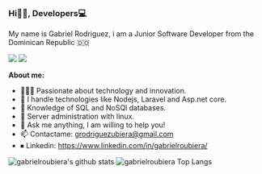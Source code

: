 <h3 align="start">Hi👋🏽, Developers💻</h3>

<p align="start" >My name is Gabriel Rodriguez, i am a Junior Software Developer from the Dominican Republic 🇩🇴</p>

<p >
<a href="https://twitter.com/gabrielroubiera"><img src="https://img.shields.io/twitter/follow/gabrielroubiera?style=social" /></a>
<a href="https://github.com/gabrielroubiera"><img src="https://img.shields.io/github/followers/Robertrm0?label=follow&style=social" /></a>
</p>

**About me:**

- 👨🏽‍💻 Passionate about technology and innovation.
- 🌱 I handle technologies like Nodejs, Laravel and Asp.net core.
- 💾 Knowledge of SQL and NoSQl databases.
- 🐧 Server administration with linux.
- 💬 Ask me anything, I am willing to help you!
- 📫 Contactame: grodriguezubiera@gmail.com
- ⏹ Linkedin: https://www.linkedin.com/in/gabrielroubiera/



![gabrielroubiera's github stats](https://github-readme-stats.vercel.app/api?username=gabrielroubiera&show_icons=true&theme=light)
![gabrielroubiera Top Langs](https://github-readme-stats.vercel.app/api/top-langs/?username=gabrielroubiera&theme=light&layout=compact)
